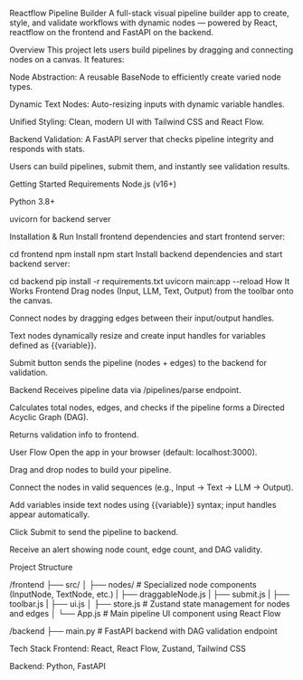 
Reactflow Pipeline Builder
A full-stack visual pipeline builder app to create, style, and validate workflows with dynamic nodes — powered by React, reactflow on the frontend and FastAPI on the backend.

Overview
This project lets users build pipelines by dragging and connecting nodes on a canvas. It features:

Node Abstraction: A reusable BaseNode to efficiently create varied node types.

Dynamic Text Nodes: Auto-resizing inputs with dynamic variable handles.

Unified Styling: Clean, modern UI with Tailwind CSS and React Flow.

Backend Validation: A FastAPI server that checks pipeline integrity and responds with stats.

Users can build pipelines, submit them, and instantly see validation results.

Getting Started
Requirements
Node.js (v16+)

Python 3.8+

uvicorn for backend server

Installation & Run
Install frontend dependencies and start frontend server:

cd frontend
npm install
npm start
Install backend dependencies and start backend server:

cd backend
pip install -r requirements.txt
uvicorn main:app --reload
How It Works
Frontend
Drag nodes (Input, LLM, Text, Output) from the toolbar onto the canvas.

Connect nodes by dragging edges between their input/output handles.

Text nodes dynamically resize and create input handles for variables defined as {{variable}}.

Submit button sends the pipeline (nodes + edges) to the backend for validation.

Backend
Receives pipeline data via /pipelines/parse endpoint.

Calculates total nodes, edges, and checks if the pipeline forms a Directed Acyclic Graph (DAG).

Returns validation info to frontend.

User Flow
Open the app in your browser (default: localhost:3000).

Drag and drop nodes to build your pipeline.

Connect the nodes in valid sequences (e.g., Input → Text → LLM → Output).

Add variables inside text nodes using {{variable}} syntax; input handles appear automatically.

Click Submit to send the pipeline to backend.

Receive an alert showing node count, edge count, and DAG validity.

Project Structure


/frontend
  ├── src/
  │   ├── nodes/         # Specialized node components (InputNode, TextNode, etc.)
  |   ├── draggableNode.js
  |   ├── submit.js
  |   ├── toolbar.js
  |   ├── ui.js
  │   ├── store.js         # Zustand state management for nodes and edges
  │   └── App.js         # Main pipeline UI component using React Flow

/backend
  ├── main.py            # FastAPI backend with DAG validation endpoint
  
Tech Stack
Frontend: React, React Flow, Zustand, Tailwind CSS

Backend: Python, FastAPI
